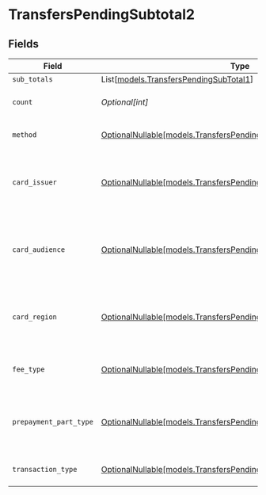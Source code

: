 # TransfersPendingSubtotal2


## Fields

| Field                                                                                                                            | Type                                                                                                                             | Required                                                                                                                         | Description                                                                                                                      | Example                                                                                                                          |
| -------------------------------------------------------------------------------------------------------------------------------- | -------------------------------------------------------------------------------------------------------------------------------- | -------------------------------------------------------------------------------------------------------------------------------- | -------------------------------------------------------------------------------------------------------------------------------- | -------------------------------------------------------------------------------------------------------------------------------- |
| `sub_totals`                                                                                                                     | List[[models.TransfersPendingSubTotal1](../models/transferspendingsubtotal1.md)]                                                 | :heavy_minus_sign:                                                                                                               | N/A                                                                                                                              |                                                                                                                                  |
| `count`                                                                                                                          | *Optional[int]*                                                                                                                  | :heavy_minus_sign:                                                                                                               | Number of transactions of this type                                                                                              | 50                                                                                                                               |
| `method`                                                                                                                         | [OptionalNullable[models.TransfersPendingSubtotalMethod2]](../models/transferspendingsubtotalmethod2.md)                         | :heavy_minus_sign:                                                                                                               | Payment type of the transactions                                                                                                 | creditcard                                                                                                                       |
| `card_issuer`                                                                                                                    | [OptionalNullable[models.TransfersPendingSubtotalCardIssuer2]](../models/transferspendingsubtotalcardissuer2.md)                 | :heavy_minus_sign:                                                                                                               | In case of payments transactions with card, the card issuer will be available                                                    | amex                                                                                                                             |
| `card_audience`                                                                                                                  | [OptionalNullable[models.TransfersPendingSubtotalCardAudience2]](../models/transferspendingsubtotalcardaudience2.md)             | :heavy_minus_sign:                                                                                                               | In case of payments trnsactions with card, the card audience will be available.                                                  | other                                                                                                                            |
| `card_region`                                                                                                                    | [OptionalNullable[models.TransfersPendingSubtotalCardRegion2]](../models/transferspendingsubtotalcardregion2.md)                 | :heavy_minus_sign:                                                                                                               | In case of payments transactions with card, the card region will be available.                                                   | domestic                                                                                                                         |
| `fee_type`                                                                                                                       | [OptionalNullable[models.TransfersPendingSubtotalFeeType2]](../models/transferspendingsubtotalfeetype2.md)                       | :heavy_minus_sign:                                                                                                               | Present when the transaction represents a fee.                                                                                   | payment-fee                                                                                                                      |
| `prepayment_part_type`                                                                                                           | [OptionalNullable[models.TransfersPendingSubtotalPrepaymentPartType2]](../models/transferspendingsubtotalprepaymentparttype2.md) | :heavy_minus_sign:                                                                                                               | Prepayment part: fee itself, reimbursement, discount, VAT or rounding compensation.                                              | fee                                                                                                                              |
| `transaction_type`                                                                                                               | [OptionalNullable[models.TransfersPendingSubtotalTransactionType2]](../models/transferspendingsubtotaltransactiontype2.md)       | :heavy_minus_sign:                                                                                                               | Represents the transaction type                                                                                                  | payment                                                                                                                          |